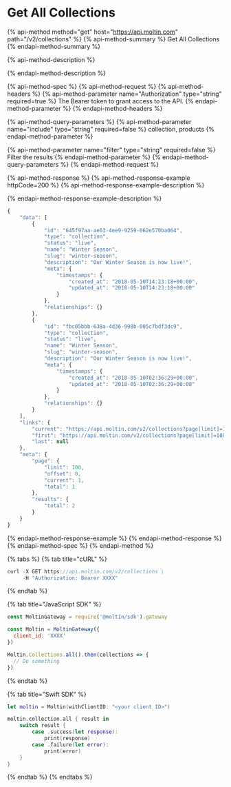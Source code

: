 # Get All Collections

{% api-method method="get" host="https://api.moltin.com" path="/v2/collections" %}
{% api-method-summary %}
Get All Collections
{% endapi-method-summary %}

{% api-method-description %}

{% endapi-method-description %}

{% api-method-spec %}
{% api-method-request %}
{% api-method-headers %}
{% api-method-parameter name="Authorization" type="string" required=true %}
The Bearer token to grant access to the API.
{% endapi-method-parameter %}
{% endapi-method-headers %}

{% api-method-query-parameters %}
{% api-method-parameter name="include" type="string" required=false %}
collection, products
{% endapi-method-parameter %}

{% api-method-parameter name="filter" type="string" required=false %}
Filter the results
{% endapi-method-parameter %}
{% endapi-method-query-parameters %}
{% endapi-method-request %}

{% api-method-response %}
{% api-method-response-example httpCode=200 %}
{% api-method-response-example-description %}

{% endapi-method-response-example-description %}

```javascript
{
    "data": [
        {
            "id": "645f97aa-ae63-4ee9-9259-062e570ba064",
            "type": "collection",
            "status": "live",
            "name": "Winter Season",
            "slug": "winter-season",
            "description": "Our Winter Season is now live!",
            "meta": {
                "timestamps": {
                    "created_at": "2018-05-10T14:23:18+00:00",
                    "updated_at": "2018-05-10T14:23:18+00:00"
                }
            },
            "relationships": {}
        },
        {
            "id": "fbc05bbb-638a-4d36-998b-005c7bdf3dc9",
            "type": "collection",
            "status": "live",
            "name": "Winter Season",
            "slug": "winter-season",
            "description": "Our Winter Season is now live!",
            "meta": {
                "timestamps": {
                    "created_at": "2018-05-10T02:36:29+00:00",
                    "updated_at": "2018-05-10T02:36:29+00:00"
                }
            },
            "relationships": {}
        }
    ],
    "links": {
        "current": "https://api.moltin.com/v2/collections?page[limit]=100&page[offset]=0",
        "first": "https://api.moltin.com/v2/collections?page[limit]=100&page[offset]=0",
        "last": null
    },
    "meta": {
        "page": {
            "limit": 100,
            "offset": 0,
            "current": 1,
            "total": 1
        },
        "results": {
            "total": 2
        }
    }
}
```
{% endapi-method-response-example %}
{% endapi-method-response %}
{% endapi-method-spec %}
{% endapi-method %}

{% tabs %}
{% tab title="cURL" %}
```javascript
curl -X GET https://api.moltin.com/v2/collections \
     -H "Authorization: Bearer XXXX"
```
{% endtab %}

{% tab title="JavaScript SDK" %}
```javascript
const MoltinGateway = require('@moltin/sdk').gateway

const Moltin = MoltinGateway({
  client_id: 'XXXX'
})

Moltin.Collections.all().then(collections => {
  // Do something
})
```
{% endtab %}

{% tab title="Swift SDK" %}
```swift
let moltin = Moltin(withClientID: "<your client ID>")

moltin.collection.all { result in
    switch result {
        case .success(let response):
            print(response)
        case .failure(let error):
            print(error)
    }
}
```
{% endtab %}
{% endtabs %}

